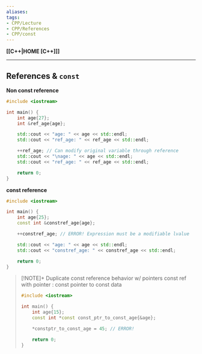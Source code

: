 ```yaml
---
aliases:
tags:
- CPP/Lecture
- CPP/References
- CPP/const
---
```

**[[C++|HOME [C++]]]**

---
## References & `const`
**Non const reference**
```cpp
#include <iostream>

int main() {
    int age{27};
    int &ref_age{age};

    std::cout << "age: " << age << std::endl;
    std::cout << "ref_age: " << ref_age << std::endl;

    ++ref_age; // Can modify original variable through reference
    std::cout << "\nage: " << age << std::endl;
    std::cout << "ref_age: " << ref_age << std::endl;

    return 0;
}
```

**const reference**
```cpp
#include <iostream>

int main() {
    int age{25};
    const int &constref_age{age};

    ++constref_age; // ERROR! Expression must be a modifiable lvalue

    std::cout << "age: " << age << std::endl;
    std::cout << "constref_age: " << constref_age << std::endl;

    return 0;
}
```

>[!NOTE]+ Duplicate const reference behavior w/ pointers
> const ref with pointer : const pointer to const data
> ```cpp
> #include <iostream>
> 
> int main() {
>     int age{15};
>     const int *const const_ptr_to_const_age{&age};
>
>     *constptr_to_const_age = 45; // ERROR!
>
>     return 0;
> }
> ```